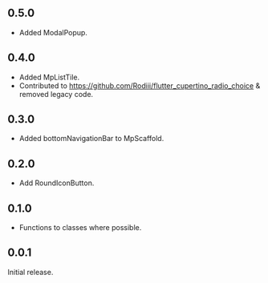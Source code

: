 ## 0.5.0

- Added ModalPopup.

## 0.4.0

- Added MpListTile.
- Contributed to https://github.com/Rodiii/flutter_cupertino_radio_choice & removed legacy code.

## 0.3.0

- Added bottomNavigationBar to MpScaffold.

## 0.2.0

- Add RoundIconButton.

## 0.1.0

- Functions to classes where possible.

## 0.0.1

Initial release.
